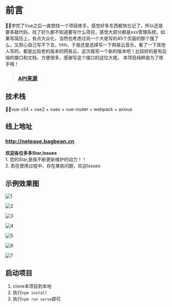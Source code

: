 # 前言
🚀🚀学完了Vue之后一直想找一个项目练手，感觉好多东西都快忘记了，所以还是要多敲代码，找了好久都不知道要写什么项目，感觉大部分都是xxx管理系统，如果写简历上，有点大众化，当然也考虑过另一个大佬写的45个页面的那个饿了么，又担心自己写不下去，hhh，于是还是选择写一下网易云音乐，看了一下其他人写的，都是比较老的版本的网易云，这次我写一个新的版本吧！比较好的是有后端的接口和文档，方便很多，感谢写这个接口的这位大佬。
本项目纯粹是为了练手哦！
> ### [API来源](https://binaryify.github.io/NeteaseCloudMusicApi/#/)

## 技术栈
🚀🚀vue-cli4 + vue2 + vuex + vue-router + webpack + axious

## 线上地址
### http://netease.bagbean.cn

<b>欢迎各位多多Star,Issues</b><br>
    1. 您的Star,是我不断更新维护的动力！！<br>
        2. 若在使用过程中，存在某些问题，欢迎Issues<br>

## 示例效果图

![1](https://github.com/hqchqc/CloudMusic/src/assets/img/readme/1.png)

![2](https://github.com/hqchqc/CloudMusic/src/assets/img/readme/2.png)

![3](https://github.com/hqchqc/CloudMusic/src/assets/img/readme/3.png)

![4](https://github.com/hqchqc/CloudMusic/src/assets/img/readme/4.png)

![5](https://github.com/hqchqc/CloudMusic/src/assets/img/readme/5.png)

![6](https://github.com/hqchqc/CloudMusic/src/assets/img/readme/6.png)

![7](https://github.com/hqchqc/CloudMusic/src/assets/img/readme/7.png)

## 启动项目
1. clone本项目到本地
2. 执行``npm install``
3. 执行``npm run serve``即可


